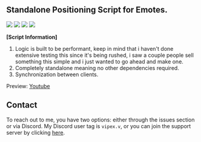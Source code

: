 ## Standalone Positioning Script for Emotes.

![](https://img.shields.io/github/downloads/vipexv/v-positioning/total?logo=github)
![](https://img.shields.io/github/downloads/vipexv/v-positioning/latest/total?logo=github)
![](https://img.shields.io/github/contributors/vipexv/v-positioning?logo=github)
![](https://img.shields.io/github/v/release/vipexv/v-positioning?logo=github) 

**[Script Information]**

1. Logic is built to be performant, keep in mind that i haven't done extensive testing this since it's being rushed, i saw a couple people sell something this simple and i just wanted to go ahead and make one.
2. Completely standalone meaning no other dependencies required.
3. Synchronization between clients.

Preview: [Youtube](https://youtu.be/DYUhILdh-as)

## Contact

To reach out to me, you have two options: either through the issues section or via Discord. My Discord user tag is `vipex.v`, or you can join the support server by clicking [here](https://discord.gg/xkS3Y5zV7c).
